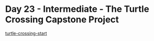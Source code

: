 # Day 23 - Intermediate - The Turtle Crossing Capstone Project

[turtle-crossing-start](https://replit.com/@appbrewery/turtle-crossing-start)